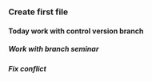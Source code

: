 ### Create first file
#### Today work with control version branch 
##### Work with branch seminar
##### Fix conflict


